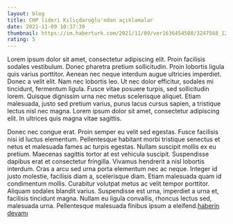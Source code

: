 ```yaml
--- 
layout: blog
title: CHP lideri Kılıçdaroğlu'ndan açıklamalar
date: 2021-11-09 10:37:39
thumbnail: https://im.haberturk.com/2021/11/09/ver1636454508/3247568_1200x627.jpg
rating: 5
---
```

Lorem ipsum dolor sit amet, consectetur adipiscing elit. Proin facilisis sodales vestibulum. Donec pharetra pretium sollicitudin. Proin lobortis ligula quis varius porttitor. Aenean nec neque interdum augue ultricies imperdiet. Donec a velit elit. Nam nec lobortis leo. Ut nec dolor efficitur, sodales mi tincidunt, fermentum ligula. Fusce vitae posuere turpis, sed sollicitudin lorem. Quisque dignissim urna nec metus scelerisque aliquet. Etiam malesuada, justo sed pretium varius, purus lacus cursus sapien, a tristique lectus nisl nec magna. Lorem ipsum dolor sit amet, consectetur adipiscing elit. In ultrices quis magna vitae sagittis.

Donec nec congue erat. Proin semper eu velit sed egestas. Fusce facilisis nisi id luctus elementum. Pellentesque habitant morbi tristique senectus et netus et malesuada fames ac turpis egestas. Nullam suscipit mollis ex eu pretium. Maecenas sagittis tortor at est vehicula suscipit. Suspendisse dapibus erat et consectetur fringilla. Vivamus hendrerit a nisl lobortis interdum. Cras a arcu sed urna porta elementum nec ac neque. Integer id justo molestie, facilisis diam a, scelerisque diam. Etiam malesuada quam id condimentum mollis. Curabitur volutpat metus ac velit tempor porttitor. Aliquam sodales blandit varius. Suspendisse est urna, imperdiet a urna et, facilisis tincidunt magna. Nullam eu ligula convallis, rhoncus lectus sed, malesuada urna. Pellentesque malesuada finibus ipsum a eleifend.<a href="https://codecanyon.net/category/php-scripts?term=article%20spinner">haberin devamı</a>